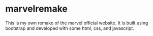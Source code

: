 # marvelremake
This is my own remake of the marvel official website. It is built using bootstrap and developed with some html, css, and javascript.

